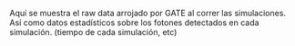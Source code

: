 Aquí se muestra el raw data arrojado por GATE al correr las simulaciones. Así como datos estadísticos sobre los fotones detectados en cada simulación. (tiempo de cada simulación, etc)
